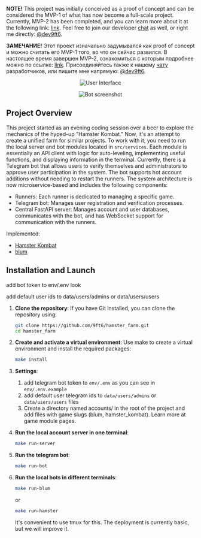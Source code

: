 

**NOTE!** This project was initially conceived as a proof of concept and can be considered the MVP-1 of what has now become a full-scale project. Currently, MVP-2 has been completed, and you can learn more about it at the following link: [link](https://github.com/9ft6/coins-farm-mvp-2). Feel free to join our developer [chat](https://t.me/CoinsFarmDevChat) as well, or right me directly: [@dev9ft6](https://t.me/dev9ft6).

**ЗАМЕЧАНИЕ!** Этот проект изначально задумывался как proof of concept и можно считать его MVP-1 того, во что он сейчас развился. В настоящее время завершен MVP-2, ознакомиться с которым подробнее можно по ссылке: [link](https://github.com/9ft6/coins-farm-mvp-2). Присоединяйтесь также к нашему [чату](https://t.me/CoinsFarmDevChat) разработчиков, или пишите мне напрямую: [@dev9ft6](https://t.me/dev9ft6).



<p align="center">
  <img src="https://github.com/9ft6/hamster_farm/raw/media/pics/cui.png" alt="User Interface">
</p>
<p align="center">
  <img src="https://github.com/9ft6/hamster_farm/raw/media/pics/bot.png" alt="Bot screenshot">
</p>

## Project Overview

This project started as an evening coding session over a beer to explore the mechanics of the hyped-up "Hamster Kombat." Now, it's an attempt to create a unified farm for similar projects. To work with it, you need to run the local server and bot modules located in `src/services`. Each module is essentially an API client with logic for auto-leveling, implementing useful functions, and displaying information in the terminal. Currently, there is a Telegram bot that allows users to verify themselves and administrators to approve user participation in the system. The bot supports hot account additions without needing to restart the runners. The system architecture is now microservice-based and includes the following components:

- Runners: Each runner is dedicated to managing a specific game.
- Telegram bot: Manages user registration and verification processes.
- Central FastAPI server: Manages account and user databases, communicates with the bot, and has WebSocket support for communication with the runners.

Implemented:
- [Hamster Kombat](https://github.com/9ft6/hamster_farm/tree/main/src/runners/hamster_kombat/README.md)
- [blum](https://github.com/9ft6/hamster_farm/tree/main/src/runners/blum/README.md)

## Installation and Launch

add bot token to env/.env 
look 

add default user ids to data/users/admins or data/users/users


1. **Clone the repository**:
   If you have Git installed, you can clone the repository using:
   ```bash
   git clone https://github.com/9ft6/hamster_farm.git
   cd hamster_farm
   ```
   
2. **Create and activate a virtual environment**:
   Use make to create a virtual environment and install the required packages:
   ```bash
   make install
   ```
   
3. **Settings**:
   1. add telegram bot token to ```env/.env``` as you can see in ```env/.env.example```
   2. add default user telegram ids to ```data/users/admins``` or ```data/users/users``` files
   3. Create a directory named accounts/ in the root of the project and add files with game slugs (blum, hamster_kombat). Learn more at game module pages.
   

4. **Run the local account server in one terminal**:
   ```bash
   make run-server
   ```

5. **Run the telegram bot**:
   ```bash
   make run-bot
   ```

6. **Run the local bots in different terminals**:
   ```bash
   make run-blum
   ```
   or
   ```bash
   make run-hamster
   ```
   It's convenient to use tmux for this. The deployment is currently basic, but we will improve it.

